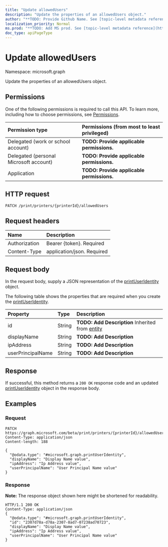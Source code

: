 ```yaml
---
title: "Update allowedUsers"
description: "Update the properties of an allowedUsers object."
author: "**TODO: Provide Github Name. See [topic-level metadata reference](https://msgo.azurewebsites.net/add/document/guidelines/metadata.html#topic-level-metadata)**"
localization_priority: Normal
ms.prod: "**TODO: Add MS prod. See [topic-level metadata reference](https://msgo.azurewebsites.net/add/document/guidelines/metadata.html#topic-level-metadata)**"
doc_type: apiPageType
---
```


# Update allowedUsers

Namespace: microsoft.graph

Update the properties of an allowedUsers object.

## Permissions
One of the following permissions is required to call this API. To learn more, including how to choose permissions, see [Permissions](/concepts/permissions-reference.md).

|Permission type|Permissions (from most to least privileged)|
|:---|:---|
|Delegated (work or school account)|**TODO: Provide applicable permissions.**|
|Delegated (personal Microsoft account)|**TODO: Provide applicable permissions.**|
|Application|**TODO: Provide applicable permissions.**|

## HTTP request
<!-- {
  "blockType": "ignored"
}
-->
``` http
PATCH /print/printers/{printerId}/allowedUsers
```

## Request headers
|Name|Description|
|:---|:---|
|Authorization|Bearer {token}. Required|
|Content-Type|application/json. Required|

## Request body
In the request body, supply a JSON representation of the [printUserIdentity](../resources/printuseridentity.md) object.

The following table shows the properties that are required when you create the [printUserIdentity](../resources/printuseridentity.md).

|Property|Type|Description|
|:---|:---|:---|
|id|String|**TODO: Add Description** Inherited from [entity](../resources/entity.md)|
|displayName|String|**TODO: Add Description**|
|ipAddress|String|**TODO: Add Description**|
|userPrincipalName|String|**TODO: Add Description**|



## Response
If successful, this method returns a `200 OK` response code and an updated [printUserIdentity](../resources/printuseridentity.md) object in the response body.

## Examples

### Request
<!-- {
  "blockType": "request",
  "name": "update_allowedusers"
}
-->
``` http
PATCH https://graph.microsoft.com/beta/print/printers/{printerId}/allowedUsers
Content-Type: application/json
Content-length: 188

{
  "@odata.type": "#microsoft.graph.printUserIdentity",
  "displayName": "Display Name value",
  "ipAddress": "Ip Address value",
  "userPrincipalName": "User Principal Name value"
}
```

### Response
**Note:** The response object shown here might be shortened for readability.
<!-- {
  "blockType": "response",
  "truncated": true
}
-->
``` http
HTTP/1.1 200 OK
Content-Type: application/json
{
  "@odata.type": "#microsoft.graph.printUserIdentity",
  "id": "2307d78a-d78a-2307-8ad7-07238ad70723",
  "displayName": "Display Name value",
  "ipAddress": "Ip Address value",
  "userPrincipalName": "User Principal Name value"
}
```

